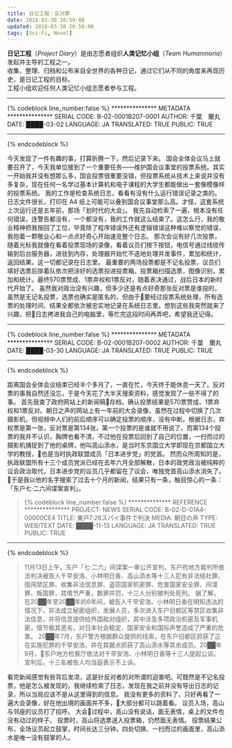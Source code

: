 ```yaml
---
title: 日记工程：反对票
date: 2018-03-30 20:59:00
updated: 2018-03-30 20:59:00
tags: [Sci-Fi, Novel]
---
```


**日记工程**（*Project Diary*）是由志愿者组织**人类记忆小组**（*Team Humanmoria*）发起并主导的工程之一。  
收集、整理、归档和公布来自全世界的各种日记，通过它们从不同的角度来再现历史，是日记工程的目标。  
工程小组欢迎任何人类记忆小组志愿者参与工程。
<!--more-->

---

{% codeblock line_number:false %}
*************** METADATA ***************
SERIAL CODE: B-02-0001B207-0001
AUTHOR: 千葉　蘭丸
DATE: ████-03-02
LANGUAGE: JA
TRANSLATED: TRUE
PUBLIC: TRUE
****************************************
{% endcodeblock %}

今天发现了一件有趣的事，打算折腾一下，然后记录下来。
国会全体会议马上就要召开了，今天我单位接到了一个重要任务——维护国会议事堂的投票系统。其实一开始我并没有想那么多，国会投票很重要没错，但投票系统从技术上来说并没有多复杂，现在任何一名学过基本计算机和电子课程的大学生都能做出一套像模像样的投票系统。
我的工作是检查系统日志，看看有没有什么运行错误记录之类的。日志文件很长，打印在 A4 纸上可能可以叠到国会议事堂那么高。才怪，这套系统上次运行还是五年前，那场「划时代的大会」。
我先自动检索了一遍，根本没有任何错误，连警告都没有，一个都没有，我的工作就这么结束了。这怎么行，我的敬业精神把我按回了工位，毕竟除了程序错误外还有逻辑错误这种难以察觉的错误，我抱着一颗敬业心和一点点好奇心开始速览整个日志。
那次会议有好几次投票，随着光标我就像在看着投票现场的录像，看着议员们按下按钮，电信号通过线缆传输到后台服务器，进驻到内存，处理器开始忙不迭地处理并发事件，累加和统计，返回结果。这一切都记录在日志里。
最重要的两场投票都是不记名投票，议员们填好选票后排着队依次把涂好的选票投进投票箱，投票箱扫描选票，图像识别，累加和统计。最终570票赞成、1票弃权和1票反对，随着表决通过，战后日本的新时代开始了。
虽然我对政治没有兴趣，但多少还是有点好奇那张反对票是谁投的，虽然是无记名投票，选票也确实是匿名的，但由于要经过投票系统处理，所有选票的处理时间、结果全都依次被忠实地记录在系统日志里。想到这些我突然就来了兴趣，把日志拷进我自己的电脑里，等忙完这段时间再弄吧，希望我还记得。

---

{% codeblock line_number:false %}
*************** METADATA ***************
SERIAL CODE: B-02-0001B207-0002
AUTHOR: 千葉　蘭丸
DATE: ████-03-30
LANGUAGE: JA
TRANSLATED: TRUE
PUBLIC: TRUE
****************************************
{% endcodeblock %}

距离国会全体会议结束已经半个多月了，一直在忙，今天终于能休息一天了。反对票的事我自然还没忘，于是今天花了大半天搜索资料，感觉发现了一些不得了的事。
首先我查了政府网站上的新闻稿存档，确认投票结果是570票赞成、1票弃权和1票反对。朝日之声的网站上有一年前的大会录像，虽然在过程中切换了几次摄影机，但视频中人们的前后顺序可以确定投票的顺序，没有中断。根据日志，弃权票是第一张，反对票是第134张，第一个投票的是谁就不用说了，而第134个投票的我并不认识，胸牌也看不清，不过他在投票后回到了自己的位置，一扫而过的摄影机捕捉到了他的桌牌，他叫高山添水，是当时东京国立大学即现在京都国立大学的教授，也是当时执政联盟成员「日本进步党」的党首。
然而众所周知的是，执政联盟所有十三个成员党派已经在去年六月全部解散，日本的政党政治被纯粹的议会政治取代，日本进步党的议员几乎都留在了议会，唯独党首高山添水消失了。
于是我以他的名字搜索了过去十个月的新闻，结果只有一条，触目惊心的一条：「东户七·二六间谍案宣判」。

> {% codeblock line_number:false %}
************** REFERENCE ***************
PROJECT: NEWS
SERIAL CODE: B-02-D-01A4-00000CE4
TITLE: 東戸7·26スパイ事件で判決
MEDIA: 朝日の声
TYPE: WEB/TEXT
DATE: ████-11-13
LANGUAGE: JA
TRANSLATED: TRUE
PUBLIC: TRUE
****************************************
{% endcodeblock %}
> 11月13日上午，东户「七·二六」间谍案一审公开宣判，东户府地方裁判所依法判决被告人千早安浩、小林明日香、高山添水等十三人犯有非法结社罪、擅闯禁区罪、收集非法信息罪、盗窃国家机密罪、危害国家安全罪、间谍罪、叛国罪，其情节严重，数罪并罚，十三人分别被判处死刑。
> 据了解，在20██年至20██年的6年间，被告人千早安浩、小林明日香在明知违法的情况下，非法成立秘密组织，发展人员，多次进入东户旧都区等禁区收集非法信息，并将信息提供给外国敌对组织，其中涉及多项政治机密及军事机密，情节极其恶劣，对日本社会稳定、国家安全和国际声誉造成了严重的危害。
> 20██年7月，东户警方根据群众提供的线索，在东户旧都区抓获了正在实施犯罪的千早安浩，并在其据点抓获了高山添水等其余成员。20██年9月，东户地方检察厅依法对千早安浩、小林明日香等十三人提起公诉。
> 宣判后，十三名被告人均当庭表示不上诉。

看完新闻感觉有些背后发凉，这是针反对者的对所谓的迫害吧。可既然是不记名投票，他是怎么被发现的，我继续检索了日志，发现在我之前并没有导出日志的记录，所以当局应该不是从这里得到的信息。
我没有更多的资料了，只好再看了一遍大会录像，好在他出境的画面并不多，大部分都可以跳着看。
议员入场，高山与邻座的议员打了招呼。
大会过程中，高山没有说话，面无表情，桌上的文件也没有动过的样子。
投票时，高山将选票送入投票箱，仍然面无表情。
投票结果公布，全场议员起立鼓掌，时间长达三分钟。四处切换、一扫而过的画面里，高山添水是唯一没有鼓掌的人。
